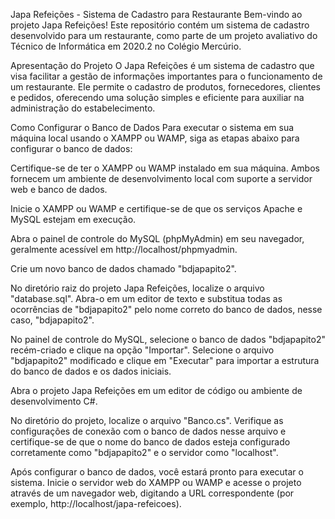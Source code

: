 Japa Refeições - Sistema de Cadastro para Restaurante
Bem-vindo ao projeto Japa Refeições! Este repositório contém um sistema de cadastro desenvolvido para um restaurante, como parte de um projeto avaliativo do Técnico de Informática em 2020.2 no Colégio Mercúrio.

Apresentação do Projeto
O Japa Refeições é um sistema de cadastro que visa facilitar a gestão de informações importantes para o funcionamento de um restaurante. Ele permite o cadastro de produtos, fornecedores, clientes e pedidos, oferecendo uma solução simples e eficiente para auxiliar na administração do estabelecimento.

Como Configurar o Banco de Dados
Para executar o sistema em sua máquina local usando o XAMPP ou WAMP, siga as etapas abaixo para configurar o banco de dados:

Certifique-se de ter o XAMPP ou WAMP instalado em sua máquina. Ambos fornecem um ambiente de desenvolvimento local com suporte a servidor web e banco de dados.

Inicie o XAMPP ou WAMP e certifique-se de que os serviços Apache e MySQL estejam em execução.

Abra o painel de controle do MySQL (phpMyAdmin) em seu navegador, geralmente acessível em http://localhost/phpmyadmin.

Crie um novo banco de dados chamado "bdjapapito2".

No diretório raiz do projeto Japa Refeições, localize o arquivo "database.sql". Abra-o em um editor de texto e substitua todas as ocorrências de "bdjapapito2" pelo nome correto do banco de dados, nesse caso, "bdjapapito2".

No painel de controle do MySQL, selecione o banco de dados "bdjapapito2" recém-criado e clique na opção "Importar". Selecione o arquivo "bdjapapito2" modificado e clique em "Executar" para importar a estrutura do banco de dados e os dados iniciais.

Abra o projeto Japa Refeições em um editor de código ou ambiente de desenvolvimento C#.

No diretório do projeto, localize o arquivo "Banco.cs". Verifique as configurações de conexão com o banco de dados nesse arquivo e certifique-se de que o nome do banco de dados esteja configurado corretamente como "bdjapapito2" e o servidor como "localhost".

Após configurar o banco de dados, você estará pronto para executar o sistema. Inicie o servidor web do XAMPP ou WAMP e acesse o projeto através de um navegador web, digitando a URL correspondente (por exemplo, http://localhost/japa-refeicoes).
